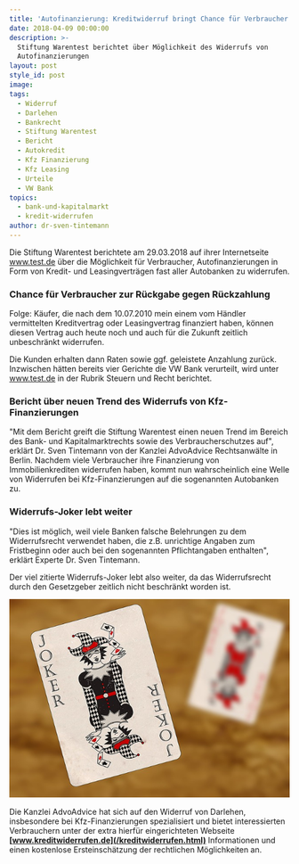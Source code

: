 ```yaml
---
title: 'Autofinanzierung: Kreditwiderruf bringt Chance für Verbraucher'
date: 2018-04-09 00:00:00
description: >-
  Stiftung Warentest berichtet über Möglichkeit des Widerrufs von
  Autofinanzierungen
layout: post
style_id: post
image:
tags:
  - Widerruf
  - Darlehen
  - Bankrecht
  - Stiftung Warentest
  - Bericht
  - Autokredit
  - Kfz Finanzierung
  - Kfz Leasing
  - Urteile
  - VW Bank
topics:
  - bank-und-kapitalmarkt
  - kredit-widerrufen
author: dr-sven-tintemann
---
```


Die Stiftung Warentest berichtete am 29.03.2018 auf ihrer Internetseite www.test.de &uuml;ber die M&ouml;glichkeit f&uuml;r Verbraucher, Autofinanzierungen in Form von Kredit- und Leasingvertr&auml;gen fast aller Autobanken zu widerrufen.

### Chance f&uuml;r Verbraucher zur R&uuml;ckgabe gegen R&uuml;ckzahlung

Folge: K&auml;ufer, die nach dem 10.07.2010 mein einem vom H&auml;ndler vermittelten Kreditvertrag oder Leasingvertrag finanziert haben, k&ouml;nnen diesen Vertrag auch heute noch und auch f&uuml;r die Zukunft zeitlich unbeschr&auml;nkt widerrufen.

Die Kunden erhalten dann Raten sowie ggf. geleistete Anzahlung zur&uuml;ck. Inzwischen h&auml;tten bereits vier Gerichte die VW Bank verurteilt, wird unter www.test.de in der Rubrik Steuern und Recht berichtet.

### Bericht &uuml;ber neuen Trend des Widerrufs von Kfz-Finanzierungen

"Mit dem Bericht greift die Stiftung Warentest einen neuen Trend im Bereich des Bank- und Kapitalmarktrechts sowie des Verbraucherschutzes auf", erkl&auml;rt Dr. Sven Tintemann von der Kanzlei AdvoAdvice Rechtsanw&auml;lte in Berlin. Nachdem viele Verbraucher ihre Finanzierung von Immobilienkrediten widerrufen haben, kommt nun wahrscheinlich eine Welle von Widerrufen bei Kfz-Finanzierungen auf die sogenannten Autobanken zu.&nbsp;

### Widerrufs-Joker lebt weiter

"Dies ist m&ouml;glich, weil viele Banken falsche Belehrungen zu dem Widerrufsrecht verwendet haben, die z.B. unrichtige Angaben zum Fristbeginn oder auch bei den sogenannten Pflichtangaben enthalten", erkl&auml;rt Experte Dr. Sven Tintemann.

Der viel zitierte Widerrufs-Joker lebt also weiter, da das Widerrufsrecht durch den Gesetzgeber zeitlich nicht beschr&auml;nkt worden ist.

![](/uploads/playing-cards-1068147-640.jpg)

Die Kanzlei AdvoAdvice hat sich auf den Widerruf von Darlehen, insbesondere bei Kfz-Finanzierungen spezialisiert und bietet interessierten Verbrauchern unter der extra hierf&uuml;r eingerichteten Webseite **[www.kreditwiderrufen.de](/kreditwiderrufen.html)** Informationen und einen kostenlose Ersteinsch&auml;tzung der rechtlichen M&ouml;glichkeiten an.

&nbsp;